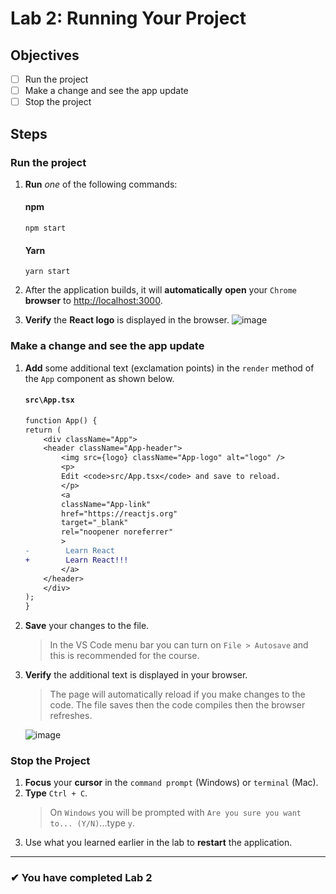 # Lab 2: Running Your Project

## Objectives

- [ ] Run the project
- [ ] Make a change and see the app update
- [ ] Stop the project

## Steps

### Run the project

1. **Run** _one_ of the following commands:
   #### npm
   ```shell
   npm start
   ```
   #### Yarn
   ```shell
   yarn start
   ```
2. After the application builds, it will **automatically** **open** your `Chrome` **browser** to [http://localhost:3000](http://localhost:3000).

3. **Verify** the **React logo** is displayed in the browser.
   ![image](https://user-images.githubusercontent.com/1474579/64879243-94ca5c00-d623-11e9-8a5d-36a1fd96c50d.png)

### Make a change and see the app update

1. **Add** some additional text (exclamation points) in the `render` method of the `App` component as shown below.

   #### `src\App.tsx`

   ```diff
   function App() {
   return (
       <div className="App">
       <header className="App-header">
           <img src={logo} className="App-logo" alt="logo" />
           <p>
           Edit <code>src/App.tsx</code> and save to reload.
           </p>
           <a
           className="App-link"
           href="https://reactjs.org"
           target="_blank"
           rel="noopener noreferrer"
           >
   -        Learn React
   +        Learn React!!!
           </a>
       </header>
       </div>
   );
   }
   ```

2. **Save** your changes to the file.
   > In the VS Code menu bar you can turn on `File > Autosave` and this is recommended for the course.
3. **Verify** the additional text is displayed in your browser.

   > The page will automatically reload if you make changes to the code. The file saves then the code compiles then the browser refreshes.

   ![image](https://user-images.githubusercontent.com/1474579/64879510-233edd80-d624-11e9-9a9d-0182cfe8a56f.png)

### Stop the Project

1. **Focus** your **cursor** in the `command prompt` (Windows) or `terminal` (Mac).
2. **Type** `Ctrl + C`.
   > On `Windows` you will be prompted with `Are you sure you want to... (Y/N)`...type `y`.
3. Use what you learned earlier in the lab to **restart** the application.

---

### &#10004; You have completed Lab 2
